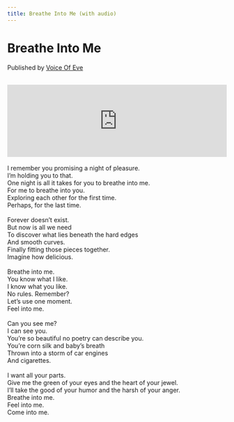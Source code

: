 ```yaml
---
title: Breathe Into Me (with audio)
---
```

# Breathe Into Me

Published by <a href="https://www.voiceofeve.net/">Voice Of Eve</a> <br/><br/>
<iframe width="100%" height="166" scrolling="no" frameborder="no" allow="autoplay" src="https://w.soundcloud.com/player/?url=https%3A//api.soundcloud.com/tracks/494237307&color=%23ff5500&auto_play=false&hide_related=false&show_comments=true&show_user=true&show_reposts=false&show_teaser=true"></iframe>
<br/><br/>
I remember you promising a night of pleasure.<br/>
I’m holding you to that.<br/>
One night is all it takes for you to breathe into me.<br/>
For me to breathe into you.<br/>
Exploring each other for the first time.<br/>
Perhaps, for the last time.<br/>
<br/>
Forever doesn’t exist.<br/>
But now is all we need<br/>
To discover what lies beneath the hard edges<br/>
And smooth curves. <br/>
Finally fitting those pieces together.<br/>
Imagine how delicious. <br/>
<br/>
Breathe into me.<br/>
You know what I like.<br/>
I know what you like.<br/>
No rules. Remember?<br/>
Let’s use one moment.<br/>
Feel into me.<br/>
<br/>
Can you see me? <br/>
I can see you.<br/>
You’re so beautiful no poetry can describe you.<br/>
You’re corn silk and baby’s breath <br/>
Thrown into a storm of car engines <br/>
And cigarettes. <br/>
<br/>
I want all your parts.<br/>
Give me the green of your eyes and the heart of your jewel. <br/>
I’ll take the good of your humor and the harsh of your anger.<br/>
Breathe into me.<br/>
Feel into me.<br/>
Come into me.<br/><br/>
